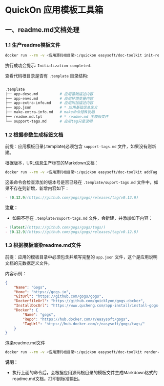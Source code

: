 # QuickOn 应用模板工具箱

## 一、readme.md文档处理

### 1.1 生产readme模板文件

```bash
docker run --rm -v <应用源码根目录>:/quickon easysoft/doc-toolkit init-readme-template
```

执行成功会提示: `Initialization completed.`

查看代码根目录是否有 `.template` 目录结构:

```bash

.template
├── app-desc.md          # 应用基础描述内容
├── app-envs.md          # 应用环境变量内容
├── app-extra-info.md    # 应用附加描述内容
├── app.json             # * 应用基础信息定义
├── make-extra-info.md   # make命令特殊说明
├── readme.md.tpl        # * readme.md 主模板文件
└── support-tags.md      # 应用tag只是说明

```

### 1.2 根据参数生成标签文档

前提：应用模板目录(.template)必须包含 `support-tags.md` 文件，如果没有则新建。

根据版本，URL信息生产标签的Markdown文档：

```bash
docker run --rm -v <应用源码根目录>:/quickon easysoft/doc-toolkit addTag "0.12.9" "https://github.com/gogs/gogs/releases/tag/v0.12.9"
```

这条命令会检查添加的版本号是否已经在  `.template/suport-tags.md` 文件中，如果不存在则新增，新增内容如下：

```markdown
- [0.12.9](https://github.com/gogs/gogs/releases/tag/v0.12.9)
```

**注意：**

- 如果不存在  `.template/suport-tags.md` 文件，会新建，并添加如下内容：

```markdown
- [latest](https://github.com/gogs/gogs/tags/)
- [0.12.9](https://github.com/gogs/gogs/releases/tag/v0.12.9)
```

### 1.3 根据模板渲染readme.md文件

前提：应用的模板目录中必须包含并填写完整的 `app.json` 文件，这个是应用说明文档的元数据定义文件。

内容示例：

```json
{
    "Name": "Gogs",
    "Home": "https://gogs.io",
    "GitUrl": "https://github.com/gogs/gogs",
    "DockerfileUrl": "https://github.com/quicklyon/gogs-docker",
    "InstallDocUrl": "https://www.qucheng.com/app-install/install-gogs-127.html",
    "Docker": {
        "Name": "gogs",
        "Repo": "https://hub.docker.com/r/easysoft/gogs",
        "TagUrl": "https://hub.docker.com/r/easysoft/gogs/tags/"
    }
}
```

渲染readme.md文件

```bash
docker run --rm -v <应用源码根目录>:/quickon easysoft/doc-toolkit render-readme
```

**说明：**

- 执行上面的命令后，会根据应用源码根目录的模板文件生成Markdown格式的readme.md文档，打印到标准输出。
